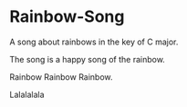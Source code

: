 # Rainbow-Song

A song about rainbows in the key of C major.

The song is a happy song of the rainbow.

Rainbow Rainbow Rainbow.

Lalalalala
